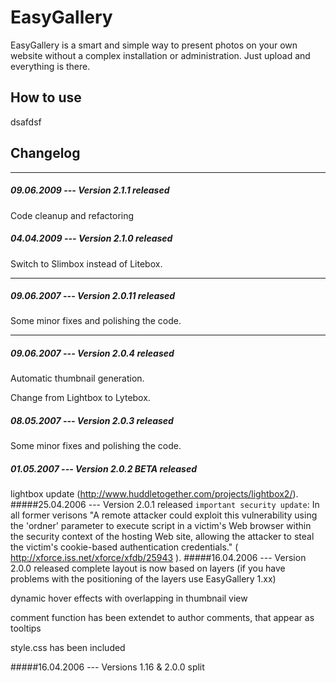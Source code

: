 EasyGallery
===========
EasyGallery is a smart and simple way to present photos on your own website without a complex installation or administration. Just upload and everything is there.

How to use
----------

dsafdsf



Changelog
---------
_____________
##### 09.06.2009 --- Version 2.1.1 released
Code cleanup and refactoring
##### 04.04.2009 --- Version 2.1.0 released
Switch to Slimbox instead of Litebox.
_____________
##### 09.06.2007 --- Version 2.0.11 released
Some minor fixes and polishing the code.
_____________
##### 09.06.2007 --- Version 2.0.4 released
Automatic thumbnail generation.

Change from Lightbox to Lytebox.
##### 08.05.2007 --- Version 2.0.3 released
Some minor fixes and polishing the code. 
##### 01.05.2007 --- Version 2.0.2 BETA released
lightbox update (<a href="http://www.huddletogether.com/projects/lightbox2/">http://www.huddletogether.com/projects/lightbox2/</a>).
#####25.04.2006 --- Version 2.0.1 released
`important security update`: In all former verisons &quot;A remote attacker could exploit this vulnerability using the 'ordner'  parameter to execute script in a victim's Web browser within the  security context of the hosting Web site, allowing the attacker to  steal the victim's cookie-based authentication credentials.&quot; ( <a href="http://xforce.iss.net/xforce/xfdb/25943">http://xforce.iss.net/xforce/xfdb/25943</a> ).
#####16.04.2006 --- Version 2.0.0 released
complete layout is now based on layers (if you have problems with the positioning of the layers use EasyGallery 1.xx)

dynamic hover effects with overlapping in thumbnail view

comment function has been extendet to author comments, that appear as tooltips

style.css has been included

#####16.04.2006 --- Versions 1.16 &amp; 2.0.0 split